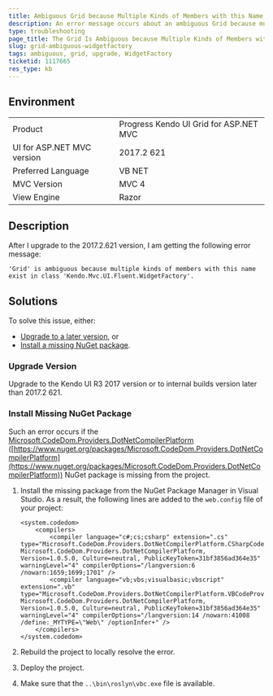 ```yaml
---
title: Ambiguous Grid because Multiple Kinds of Members with this Name Exist
description: An error message occurs about an ambiguous Grid because multiple kinds of members with this name exist in the Kendo.Mvc.UI.Fluent.WidgetFactory class after an upgrade to the 2017.2.621 version.
type: troubleshooting
page_title: The Grid Is Ambiguous because Multiple Kinds of Members with this Name Exist | UI for ASP.NET MVC
slug: grid-ambiguous-widgetfactory
tags: ambiguous, grid, upgrade, WidgetFactory
ticketid: 1117665
res_type: kb
---
```


## Environment

<table>
 <tr>
  <td>Product</td>
  <td>Progress Kendo UI Grid for ASP.NET MVC</td>
 </tr> <tr>
  <td>UI for ASP.NET MVC version</td>  
  <td>2017.2 621</td>
 </tr>
 <tr>
  <td>Preferred Language</td>
  <td>VB NET</td>
 </tr>
 <tr>
  <td>MVC Version</td>
  <td>MVC 4</td>
 </tr>
 <tr>
  <td>View Engine</td>
  <td>Razor</td>
 </tr>
</table>

## Description

After I upgrade to the 2017.2.621 version, I am getting the following error message:  

````
'Grid' is ambiguous because multiple kinds of members with this name exist in class 'Kendo.Mvc.UI.Fluent.WidgetFactory'.
````

## Solutions

To solve this issue, either:

* [Upgrade to a later version](#upgrade-version), or
* [Install a missing NuGet package](#install-missing-nuget-package).

### Upgrade Version

Upgrade to the Kendo UI R3 2017 version or to internal builds version later than 2017.2 621.

### Install Missing NuGet Package

Such an error occurs if the [Microsoft.CodeDom.Providers.DotNetCompilerPlatform](https://www.nuget.org/packages/Microsoft.CodeDom.Providers.DotNetCompilerPlatform) ([https://www.nuget.org/packages/Microsoft.CodeDom.Providers.DotNetCompilerPlatform](https://www.nuget.org/packages/Microsoft.CodeDom.Providers.DotNetCompilerPlatform)) NuGet package is missing from the project.

1. Install the missing package from the NuGet Package Manager in Visual Studio. As a result, the following lines are added to the `web.config` file of your project:  

    ```
    <system.codedom>
        <compilers>
            <compiler language="c#;cs;csharp" extension=".cs" type="Microsoft.CodeDom.Providers.DotNetCompilerPlatform.CSharpCodeProvider, Microsoft.CodeDom.Providers.DotNetCompilerPlatform, Version=1.0.5.0, Culture=neutral, PublicKeyToken=31bf3856ad364e35" warningLevel="4" compilerOptions="/langversion:6 /nowarn:1659;1699;1701" />
            <compiler language="vb;vbs;visualbasic;vbscript" extension=".vb" type="Microsoft.CodeDom.Providers.DotNetCompilerPlatform.VBCodeProvider, Microsoft.CodeDom.Providers.DotNetCompilerPlatform, Version=1.0.5.0, Culture=neutral, PublicKeyToken=31bf3856ad364e35" warningLevel="4" compilerOptions="/langversion:14 /nowarn:41008 /define:_MYTYPE=\"Web\" /optionInfer+" />
        </compilers>
    </system.codedom>
    ```

1. Rebuild the project to locally resolve the error.

1. Deploy the project.

1. Make sure that the `..\bin\roslyn\vbc.exe` file is available.     
